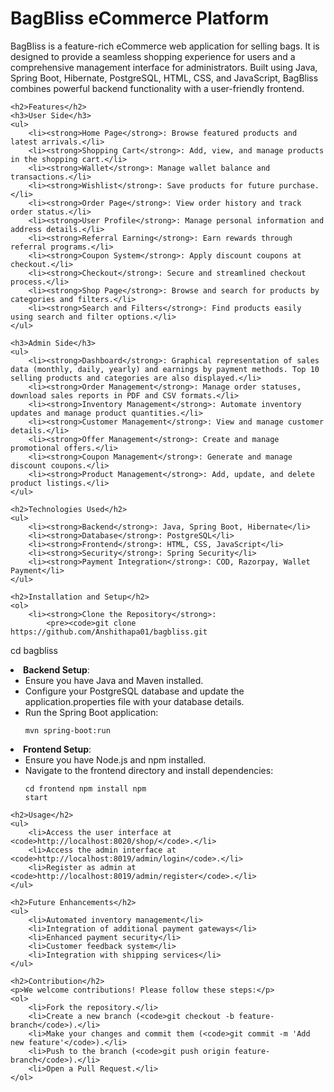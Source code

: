 <h1>BagBliss eCommerce Platform</h1>
    <p>BagBliss is a feature-rich eCommerce web application for selling bags. It is designed to provide a seamless shopping experience for users and a comprehensive management interface for administrators. Built using Java, Spring Boot, Hibernate, PostgreSQL, HTML, CSS, and JavaScript, BagBliss combines powerful backend functionality with a user-friendly frontend.</p>
    
    <h2>Features</h2>
    <h3>User Side</h3>
    <ul>
        <li><strong>Home Page</strong>: Browse featured products and latest arrivals.</li>
        <li><strong>Shopping Cart</strong>: Add, view, and manage products in the shopping cart.</li>
        <li><strong>Wallet</strong>: Manage wallet balance and transactions.</li>
        <li><strong>Wishlist</strong>: Save products for future purchase.</li>
        <li><strong>Order Page</strong>: View order history and track order status.</li>
        <li><strong>User Profile</strong>: Manage personal information and address details.</li>
        <li><strong>Referral Earning</strong>: Earn rewards through referral programs.</li>
        <li><strong>Coupon System</strong>: Apply discount coupons at checkout.</li>
        <li><strong>Checkout</strong>: Secure and streamlined checkout process.</li>
        <li><strong>Shop Page</strong>: Browse and search for products by categories and filters.</li>
        <li><strong>Search and Filters</strong>: Find products easily using search and filter options.</li>
    </ul>

    <h3>Admin Side</h3>
    <ul>
        <li><strong>Dashboard</strong>: Graphical representation of sales data (monthly, daily, yearly) and earnings by payment methods. Top 10 selling products and categories are also displayed.</li>
        <li><strong>Order Management</strong>: Manage order statuses, download sales reports in PDF and CSV formats.</li>
        <li><strong>Inventory Management</strong>: Automate inventory updates and manage product quantities.</li>
        <li><strong>Customer Management</strong>: View and manage customer details.</li>
        <li><strong>Offer Management</strong>: Create and manage promotional offers.</li>
        <li><strong>Coupon Management</strong>: Generate and manage discount coupons.</li>
        <li><strong>Product Management</strong>: Add, update, and delete product listings.</li>
    </ul>

    <h2>Technologies Used</h2>
    <ul>
        <li><strong>Backend</strong>: Java, Spring Boot, Hibernate</li>
        <li><strong>Database</strong>: PostgreSQL</li>
        <li><strong>Frontend</strong>: HTML, CSS, JavaScript</li>
        <li><strong>Security</strong>: Spring Security</li>
        <li><strong>Payment Integration</strong>: COD, Razorpay, Wallet Payment</li>
    </ul>

    <h2>Installation and Setup</h2>
    <ol>
        <li><strong>Clone the Repository</strong>:
            <pre><code>git clone https://github.com/Anshithapa01/bagbliss.git
cd bagbliss</code></pre>
        </li>
        <li><strong>Backend Setup</strong>:
            <ul>
                <li>Ensure you have Java and Maven installed.</li>
                <li>Configure your PostgreSQL database and update the application.properties file with your database details.</li>
                <li>Run the Spring Boot application:
                    <pre><code>mvn spring-boot:run</code></pre>
                </li>
            </ul>
        </li>
        <li><strong>Frontend Setup</strong>:
            <ul>
                <li>Ensure you have Node.js and npm installed.</li>
                <li>Navigate to the frontend directory and install dependencies:
                    <pre><code>cd frontend
npm install
npm start</code></pre>
                </li>
            </ul>
        </li>
    </ol>

    <h2>Usage</h2>
    <ul>
        <li>Access the user interface at <code>http://localhost:8020/shop/</code>.</li>
        <li>Access the admin interface at <code>http://localhost:8019/admin/login</code>.</li>
        <li>Register as admin at <code>http://localhost:8019/admin/register</code>.</li>
    </ul>

    <h2>Future Enhancements</h2>
    <ul>
        <li>Automated inventory management</li>
        <li>Integration of additional payment gateways</li>
        <li>Enhanced payment security</li>
        <li>Customer feedback system</li>
        <li>Integration with shipping services</li>
    </ul>

    <h2>Contribution</h2>
    <p>We welcome contributions! Please follow these steps:</p>
    <ol>
        <li>Fork the repository.</li>
        <li>Create a new branch (<code>git checkout -b feature-branch</code>).</li>
        <li>Make your changes and commit them (<code>git commit -m 'Add new feature'</code>).</li>
        <li>Push to the branch (<code>git push origin feature-branch</code>).</li>
        <li>Open a Pull Request.</li>
    </ol>
